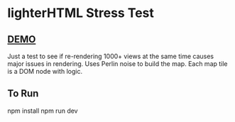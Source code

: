 # lighterHTML Stress Test

## [DEMO](https://robertpage.github.io/lighterHTML-stress-test/)

Just a test to see if re-rendering 1000+ views at the same time causes major issues in rendering. Uses Perlin noise to build the map. Each map tile is a DOM node with logic.

## To Run
npm install
npm run dev
